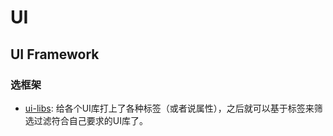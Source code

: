 # UI

## UI Framework

### 选框架

- [ui-libs](ui-libs.vercel.app): 给各个UI库打上了各种标签（或者说属性），之后就可以基于标签来筛选过滤符合自己要求的UI库了。
